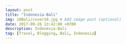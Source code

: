 ```yaml
---
layout: post
title: "Indonesia-Bali"
img: 10Bali/cover10.jpg # Add image post (optional)
date: 2017-09-26 13:42:00 +0700
description: Indonesia-Bali
tag: [Travel, Blogging, Bali, Indonesia]
---
```

